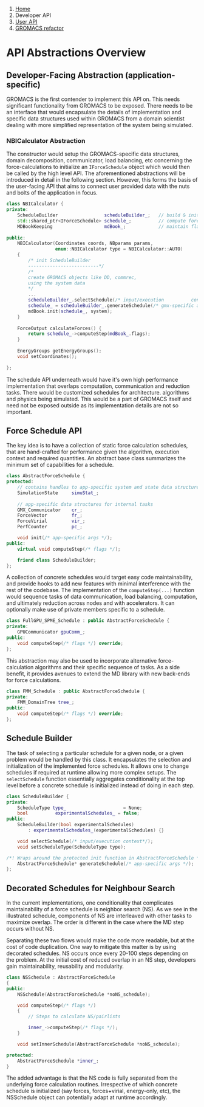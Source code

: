 <nav aria-label="breadcrumb">
  <ol class="breadcrumb">
    <li class="breadcrumb-item"><a href="/molecular_dynamics/">Home</a></li>
    <li class="breadcrumb-item active" aria-current="page">Developer API</a></li>
    <li class="breadcrumb-item"><a href="/molecular_dynamics/user/">User API</a></li>
    <li class="breadcrumb-item"><a href="/molecular_dynamics/gromacs/">GROMACS refactor</a></li>
  </ol>
</nav>


# API Abstractions Overview

## Developer-Facing Abstraction (application-specific)

GROMACS is the first contender to implement this API on. This needs significant functionality from GROMACS to be exposed. There needs to be an interface that would encapsulate the details of implementation and specific data structures used within GROMACS from a domain scientist dealing with more simplified representation of the system being simulated.

### NBICalculator Abstraction

The constructor would setup the GROMACS-specific data structures, domain decomposition, communicator, load balancing, etc concerning the force-calculations to initialize an `IForceSchedule` object which would then be called by the high level API. The aforementioned abstractions will be introduced in detail in the following section. However, this forms the basis of the user-facing API that aims to connect user provided data with the nuts and bolts of the application in focus.

```c++
class NBICalculator {
private:
    ScheduleBuilder 				scheduleBuilder_; 	// build & init schedules
    std::shared_ptr<IForceSchedule> schedule_; 			// compute forces/energy/potential
    MDBookKeeping 					mdBook_; 			// maintain flags on DD, NS, etc
    
public:
	NBICalculator(Coordinates coords, NBparams params,
                  enum::NBICalculator type = NBICalculator::AUTO) 
    {
        /* init ScheduleBuilder 
        --------------------------*/
        /*
        create GROMACS objects like DD, commrec,
        using the system data
        */
        ...
        scheduleBuilder_.selectSchedule(/* input/execution 			context*/);
        schedule_ = scheduleBuilder_.generateSchedule(/* gmx-specific args */);
        mdBook.init(schedule_, system);
	}
    
    ForceOutput calculateForces() {
		return schedule_->computeStep(mdBook_.flags);
    }
    
	EnergyGroups getEnergyGroups();
    void setCoordinates();
    
};
```

The schedule API underneath would have it's own high performance implementation that overlaps computation, communication and reduction tasks. There would be customized schedules for architecture. algorithms and physics being simulated. This would be a part of GROMACS itself and need not be exposed outside as its implementation details are not so important.

## Force Schedule API

The key idea is to have a collection of static force calculation schedules, that are hand-crafted for performance given the algorithm, execution context and required quantities. An abstract base class summarizes the minimum set of capabilities for a schedule.

```c++
class AbstractForceSchedule {
protected:
    // contains handles to app-specific system and state data structures
    SimulationState     simuStat_;    
	
    // app-specific data structures for internal tasks
    GMX_Communicator    cr_;        
    ForceVector         fr_;
    ForceVirial         vir_;
    PerfCounter         pc_;

    void init(/* app-specific args */);
public:
    virtual void computeStep(/* flags */);

    friend class ScheduleBuilder;
};
```

A collection of concrete schedules would target easy code maintainability, and provide hooks to add new features with minimal interference with the rest of the codebase. The implementation of the `computeStep(...)` function would sequence tasks of data communication, load balancing, computation, and ultimately reduction across nodes and with accelerators. It can optionally make use of private members specific to a schedule.

```c++
class FullGPU_SPME_Schedule : public AbstractForceSchedule {
private:
    GPUCommunicator gpuComm_;
public:
    void computeStep(/* flags */) override;
};
```

This abstraction may also be used to incorporate alternative force-calculation algorithms and their specific sequence of tasks. As a side benefit, it provides avenues to extend the MD library with new back-ends for force calculations.

```c++
class FMM_Schedule : public AbstractForceSchedule {
private:
    FMM_DomainTree tree_;
public:
    void computeStep(/* flags */) override;
};
```



## Schedule Builder

The task of selecting a particular schedule for a given node, or a given problem would be handled by this class. It encapsulates the selection and initialization of the implemented force schedules. It allows one to change schedules if required at runtime allowing more complex setups. The `selectSchedule` function essentially aggregates conditionality at the top level before a concrete schedule is initialized instead of doing in each step.

```c++
class ScheduleBuilder {
private:
    ScheduleType type_                     = None;
    bool          experimentalSchedules_ = false;
public:
    ScheduleBuilder(bool experimentalSchedules)
        : experimentalSchedules_(experimentalSchedules) {}

    void selectSchedule(/* input/execution context*/);
    void setScheduleType(ScheduleType type);

/*! Wraps around the protected init function in AbstractForceSchedule */
    AbstractForceSchedule* generateSchedule(/* app-specific args */);
};
```



## Decorated Schedules for Neighbour Search

In the current implementations, one conditionality that complicates maintainability of a force schedule is neighbor search (NS). As we see in the illustrated schedule, components of NS are interleaved with other tasks to maximize overlap. The order is different in the case where the MD step occurs without NS.

Separating these two flows would make the code more readable, but at the cost of code duplication. One way to mitigate this matter is by using decorated schedules. NS occurs once every 20-100 steps depending on the problem. At the initial cost of reduced overlap in an NS step, developers gain maintainability, reusability and modularity.

```c++
class NSSchedule : AbstractForceSchedule
{
public:
    NSSchedule(AbstractForceSchedule *noNS_schedule);

    void computeStep(/* flags */)
    {
        // Steps to calculate NS/pairlists

        inner_->computeStep(/* flags */);
    }

    void setInnerSchedule(AbstractForceSchedule *noNS_schedule);

protected:
    AbstractForceSchedule *inner_;
}
```

The added advantage is that the NS code is fully separated from the underlying force calculation routines. Irrespective of which concrete schedule is initialized (say forces, forces+virial, energy-only, etc), the NSSchedule object can potentially adapt at runtime accordingly.
